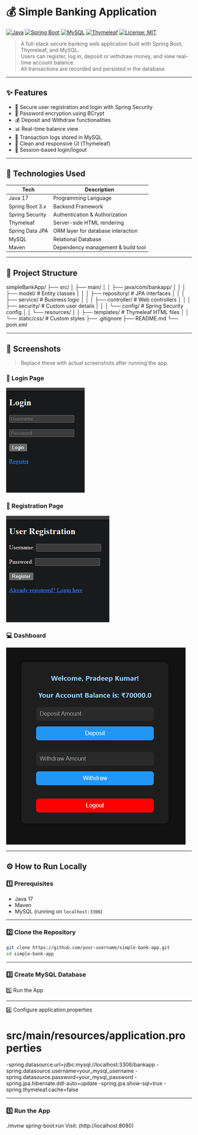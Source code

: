 # 💰 Simple Banking Application

[![Java](https://img.shields.io/badge/Java-17-blue.svg)](https://www.oracle.com/java/)
[![Spring Boot](https://img.shields.io/badge/Spring--Boot-3.x-brightgreen)](https://spring.io/projects/spring-boot)
[![MySQL](https://img.shields.io/badge/Database-MySQL-blue.svg)](https://www.mysql.com/)
[![Thymeleaf](https://img.shields.io/badge/UI-Thymeleaf-orange)](https://www.thymeleaf.org/)
[![License: MIT](https://img.shields.io/badge/License-MIT-yellow.svg)](https://opensource.org/licenses/MIT)

> A full-stack secure banking web application built with Spring Boot, Thymeleaf, and MySQL.  
> Users can register, log in, deposit or withdraw money, and view real-time account balance.  
> All transactions are recorded and persisted in the database.

---

## ✨ Features

- 🔐 Secure user registration and login with Spring Security
- 🔑 Password encryption using BCrypt
- 💰 Deposit and Withdraw functionalities
- 📊 Real-time balance view
- 🧾 Transaction logs stored in MySQL
- 🎨 Clean and responsive UI (Thymeleaf)
- 🔁 Session-based login/logout

---

## 🧱 Technologies Used

| Tech             | Description                        |
|------------------|------------------------------------|
| Java 17          | Programming Language               |
| Spring Boot 3.x  | Backend Framework                  |
| Spring Security  | Authentication & Authorization     |
| Thymeleaf        | Server-side HTML rendering         |
| Spring Data JPA  | ORM layer for database interaction |
| MySQL            | Relational Database                |
| Maven            | Dependency management & build tool |

---

## 📂 Project Structure

simpleBankApp/
├── src/
│ ├── main/
│ │ ├── java/com/bankapp/
│ │ │ ├── model/ # Entity classes
│ │ │ ├── repository/ # JPA interfaces
│ │ │ ├── service/ # Business logic
│ │ │ ├── controller/ # Web controllers
│ │ │ ├── security/ # Custom user details
│ │ │ └── config/ # Spring Security config
│ │ └── resources/
│ │ ├── templates/ # Thymeleaf HTML files
│ │ └── static/css/ # Custom styles
├── .gitignore
├── README.md
└── pom.xml


---

## 📸 Screenshots

> Replace these with actual screenshots after running the app.

### 🔐 Login Page  
![Login](screenshots/login.png)

### 📝 Registration Page  
![Register](screenshots/register.png)

### 💻 Dashboard  
![Dashboard](screenshots/dashboard.png)

---

## ⚙️ How to Run Locally

### 1️⃣ Prerequisites

- Java 17
- Maven
- MySQL (running on `localhost:3306`)

---

### 2️⃣ Clone the Repository

```bash
git clone https://github.com/your-username/simple-bank-app.git
cd simple-bank-app
```

---

### 3️⃣ Create MySQL Database

5️⃣ Run the App

---

4️⃣ Configure application.properties

# src/main/resources/application.properties

-spring.datasource.url=jdbc:mysql://localhost:3306/bankapp
-spring.datasource.username=your_mysql_username
-spring.datasource.password=your_mysql_password
-spring.jpa.hibernate.ddl-auto=update
-spring.jpa.show-sql=true
-spring.thymeleaf.cache=false

---

### 5️⃣ Run the App

./mvnw spring-boot:run
Visit: (http://localhost:8080)







